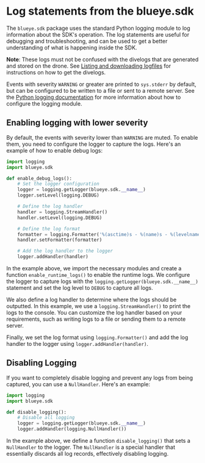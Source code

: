 # Log statements from the blueye.sdk

The `blueye.sdk` package uses the standard Python logging module to log information about the SDK's operation. The log statements are useful for debugging and troubleshooting, and can be used to get a better understanding of what is happening inside the SDK.

**Note**: These logs must not be confused with the divelogs that are generated and stored on the drone. See [Listing and downloading logfiles](../listing-and-downloading) for instructions on how to get the divelogs.

Events with severity `WARNING` or greater are printed to `sys.stderr` by default, but can be configured to be written to a file or sent to a remote server. See the [Python logging documentation](https://docs.python.org/3/library/logging.html) for more information about how to configure the logging module.

## Enabling logging with lower severity
By default, the events with severity lower than `WARNING` are muted. To enable them, you need to configure the logger to capture the logs. Here's an example of how to enable debug logs:

```python
import logging
import blueye.sdk

def enable_debug_logs():
    # Set the logger configuration
    logger = logging.getLogger(blueye.sdk.__name__)
    logger.setLevel(logging.DEBUG)

    # Define the log handler
    handler = logging.StreamHandler()
    handler.setLevel(logging.DEBUG)

    # Define the log format
    formatter = logging.Formatter('%(asctime)s - %(name)s - %(levelname)s - %(message)s')
    handler.setFormatter(formatter)

    # Add the log handler to the logger
    logger.addHandler(handler)
```

In the example above, we import the necessary modules and create a function `enable_runtime_logs()` to enable the runtime logs. We configure the logger to capture logs with the `logging.getLogger(blueye.sdk.__name__)` statement and set the log level to `DEBUG` to capture all logs.

We also define a log handler to determine where the logs should be outputted. In this example, we use a `logging.StreamHandler()` to print the logs to the console. You can customize the log handler based on your requirements, such as writing logs to a file or sending them to a remote server.

Finally, we set the log format using `logging.Formatter()` and add the log handler to the logger using `logger.addHandler(handler)`.

## Disabling Logging

If you want to completely disable logging and prevent any logs from being captured, you can use a `NullHandler`. Here's an example:

```python
import logging
import blueye.sdk

def disable_logging():
    # Disable all logging
    logger = logging.getLogger(blueye.sdk.__name__)
    logger.addHandler(logging.NullHandler())
```

In the example above, we define a function `disable_logging()` that sets a `NullHandler` to the logger. The `NullHandler` is a special handler that essentially discards all log records, effectively disabling logging.
